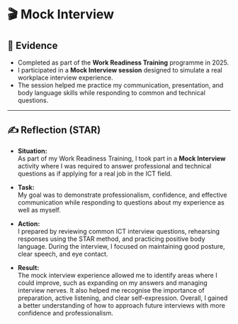 # 🎬 Mock Interview  

## 📄 Evidence  
- Completed as part of the **Work Readiness Training** programme in 2025.  
- I participated in a **Mock Interview session** designed to simulate a real workplace interview experience.  
- The session helped me practice my communication, presentation, and body language skills while responding to common and technical questions.  

---

## ✍️ Reflection (STAR)

- **Situation:**  
  As part of my Work Readiness Training, I took part in a **Mock Interview** activity where I was required to answer professional and technical questions as if applying for a real job in the ICT field.  

- **Task:**  
  My goal was to demonstrate professionalism, confidence, and effective communication while responding to questions about my experience as well as myself. 

- **Action:**  
  I prepared by reviewing common ICT interview questions, rehearsing responses using the STAR method, and practicing positive body language. During the interview, I focused on maintaining good posture, clear speech, and eye contact. 

- **Result:**  
  The mock interview experience allowed me to identify areas where I could improve, such as expanding on my answers and managing interview nerves. It also helped me recognise the importance of preparation, active listening, and clear self-expression. Overall, I gained a better understanding of how to approach future interviews with more confidence and professionalism.

